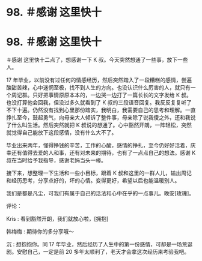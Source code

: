 # 98\. ＃感谢 这里快十

# 98\. ＃感谢 这里快十

＃感谢 这里快十二点了，想感谢一下 K 叔。今天突然想通了一些事，放下一些人。

17 年毕业，以前没有过任何的情感经历，然后突然踏入了一段糟糕的感情，尝遍酸甜苦辣，心中迷惘至极，找不到人生的方向。也没认识什么厉害的人，就只有一个周记群。只好把事情原原本本的，一边哭一边打了一篇长长的文字发给 K 叔。也没打算他会回我，但没过多久就看到了 K 叔的三段语音回复。我反反复复听了不下十遍。仍然没有找到心里那份踏实，我明白，我需要自己的思考和理解。一直挣扎至今，鼓起勇气，向母亲大人倾诉了整件事，母亲除了说我傻之外，还和我说了什么叫生活。然后突然就把 K 叔说的想通了。心中豁然开朗，一阵轻松，突然就觉得自己能放下这段感情，没有什么大不了。

毕业出来两年，懂得挣钱的辛苦，工作的心酸，感情的挣扎，至今仍好好活着，庆幸还有值得去爱的人和事，还有对未来的期待，也有了一点点自己的想法。感谢 K 叔在当时给予我指导，感谢老妈当头一棒。

接下来，想整理一下生活和一些小目标，跟着 K 叔和这里的一群人儿，输出周记和经历思考，分享点好的，坏的心情。变得更好，希望以后也能温暖别人。

我们是都是凡尘，可我们有属于自己的活法和心中在乎的一点事儿。晚安[玫瑰]。

评论：

Kris : 看到豁然开朗，我们就放心啦，[拥抱]

韩梅梅 : 期待你的多分享哦～

沉 : 想抱抱你。同 17 年毕业，然后经历了人生中的第一份感情，可却是一场荒诞剧。安慰自己，一定是前 20 多年太顺利了，老天才会拿这次经历来考验我吧。